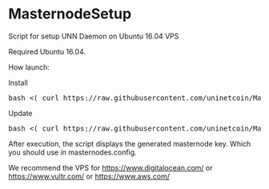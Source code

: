 # MasternodeSetup

Script for setup UNN Daemon on Ubuntu 16.04 VPS

Required Ubuntu 16.04.

How launch:

Install
<pre>
bash <( curl https://raw.githubusercontent.com/uninetcoin/MasternodeSetup/master/unn-install-v1.0.sh )
</pre> 

Update
<pre>
bash <( curl https://raw.githubusercontent.com/uninetcoin/MasternodeSetup/master/unn-update-v1.0.sh )
</pre> 

After execution, the script displays the generated masternode key. Which you should use in masternodes.config.

We recommend the VPS for https://www.digitalocean.com/ or https://www.vultr.com/ or https://www.aws.com/
